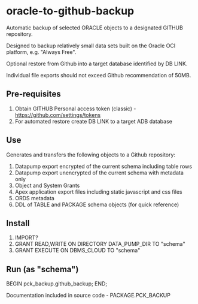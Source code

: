 # oracle-to-github-backup
Automatic backup of selected ORACLE objects to a designated GITHUB repository.

Designed to backup relatively small data sets built on the Oracle OCI platform, e.g. "Always Free".

Optional restore from Github into a target database identified by DB LINK.

Individual file exports should not exceed Github recommendation of 50MB. 

## Pre-requisites
1. Obtain GITHUB Personal access token (classic) - https://github.com/settings/tokens
2. For automated restore create DB LINK to a target ADB database

## Use
Generates and transfers the following objects to a Github repository:
1. Datapump export encrypted of the current schema including table rows
2. Datapump export unencrypted of the current schema with metadata only
3. Object and System Grants
4. Apex application export files including static javascript and css files
5. ORDS metadata
6. DDL of TABLE and PACKAGE schema objects (for quick reference)

## Install
1. IMPORT?
1. GRANT READ,WRITE ON DIRECTORY DATA_PUMP_DIR TO "schema"
2. GRANT EXECUTE ON DBMS_CLOUD TO "schema"

## Run (as "schema")
BEGIN 
  pck_backup.github_backup; 
END;

Documentation included in source code - PACKAGE.PCK_BACKUP
